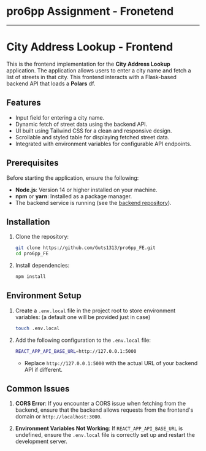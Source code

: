 # pro6pp  Assignment - Fronetend


---

# City Address Lookup - Frontend

This is the frontend implementation for the **City Address Lookup** application. The application allows users to enter a city name and fetch a list of streets in that city. This frontend interacts with a Flask-based backend API that loads a **Polars** df.

## Features

- Input field for entering a city name.
- Dynamic fetch of street data using the backend API.
- UI built using Tailwind CSS for a clean and responsive design.
- Scrollable and styled table for displaying fetched street data.
- Integrated with environment variables for configurable API endpoints.

## Prerequisites

Before starting the application, ensure the following:

- **Node.js**: Version 14 or higher installed on your machine.
- **npm** or **yarn**: Installed as a package manager.
- The backend service is running (see the [backend repository](https://github.com/Guts1313/pro6pp_assignment)).

## Installation

1. Clone the repository:

   ```bash
   git clone https://github.com/Guts1313/pro6pp_FE.git
   cd pro6pp_FE
   ```

2. Install dependencies:

   ```bash
   npm install
   ```

## Environment Setup

1. Create a `.env.local` file in the project root to store environment variables: (a default one will be provided just in case) 

   ```bash
   touch .env.local
   ```

2. Add the following configuration to the `.env.local` file:

   ```bash
   REACT_APP_API_BASE_URL=http://127.0.0.1:5000
   ```

   - Replace `http://127.0.0.1:5000` with the actual URL of your backend API if different.


## Common Issues

1. **CORS Error**:
   If you encounter a CORS issue when fetching from the backend, ensure that the backend allows requests from the frontend's domain or `http://localhost:3000`.

2. **Environment Variables Not Working**:
   If `REACT_APP_API_BASE_URL` is undefined, ensure the `.env.local` file is correctly set up and restart the development server.
